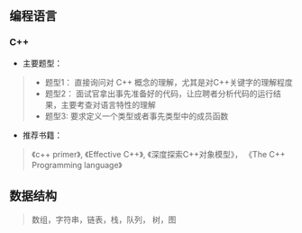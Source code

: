 
## 编程语言

### C++

- 主要题型：

> - 题型1： 直接询问对 C++ 概念的理解，尤其是对C++关键字的理解程度
> - 题型2： 面试官拿出事先准备好的代码，让应聘者分析代码的运行结果，主要考查对语言特性的理解
> - 题型3: 要求定义一个类型或者事先类型中的成员函数

- 推荐书籍：

> 《c++ primer》, 《Effective C++》, 《深度探索C++对象模型》， 《The C++ Programming language》


## 数据结构

> 数组，字符串，链表，栈，队列， 树，图

